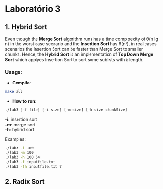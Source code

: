 # Laboratório 3

## 1. Hybrid Sort
Even though the **Merge Sort** algorithm runs has a time complpexity of θ(n lg n) in the worst case scenario and the **Insertion Sort** has θ(n²), in real cases scenarios the Insertion Sort can be faster than Merge Sort to smaller chunks. Hence, the **Hybrid Sort** is an implementation of **Top Down Merge Sort** which applyes Insertion Sort to sort some sublists with *k* length.

### Usage:
* **Compile**:

```bash
make all 
```
* **How to run:** 
```bash
./lab3 [-f file] [-i size] [-m size] [-h size chunkSize]
```
**-i**: insertion sort <br>
**-m**: merge sort <br>
**-h**: hybrid sort

Examples:
```bash
./lab3 -i 100
./lab3 -m 100
./lab3 -h 100 64
./lab3 -f inputfile.txt
./lab3 -fh inputfile.txt 7
```
## 2. Radix Sort
